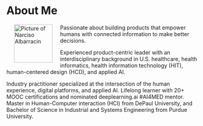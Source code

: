 # About Me

<p>
<img alt="Picture of Narciso Albarracin" height="100px" src="https://media-exp1.licdn.com/dms/image/C4E03AQEfd7EZlU4S7w/profile-displayphoto-shrink_200_200/0/1516168365741?e=1647475200&v=beta&t=EX5nZPUndxYYscjU2JCWmAKih6furBRinR_i8CvGRhU" align="left" hspace="20px">
Passionate about building products that empower humans with connected information to make better decisions. 
</p>
 
<p>
Experienced product-centric leader with an interdisciplinary background in U.S. healthcare, health informatics, health information technology (HIT), human-centered design (HCD), and applied AI.  
</p>
<p>
Industry practitioner specialized at the intersection of the human experience, digital platforms, and applied AI.  Lifelong learner with 20+ MOOC certifications and nominated deeplearning.ai #AI4MED mentor.  Master in Human-Computer interaction (HCI) from DePaul University, and Bachelor of Science in Industrial and Systems Engineering from Purdue University. 
</p>

